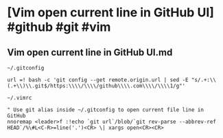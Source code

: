 # [Vim open current line in GitHub UI] #github #git #vim

## Vim open current line in GitHub UI.md

`~/.gitconfig`

```
url =! bash -c 'git config --get remote.origin.url | sed -E "s/.+:\\(.+\\)\\.git$/https:\\\\/\\\\/github\\\\.com\\\\/\\\\1/g"'
```

`~/.vimrc`

```vim
" Use git alias inside ~/.gitconfig to open current file line in GitHub
nnoremap <leader>f :!echo `git url`/blob/`git rev-parse --abbrev-ref HEAD`/%\#L<C-R>=line('.')<CR> \| xargs open<CR><CR>
```


